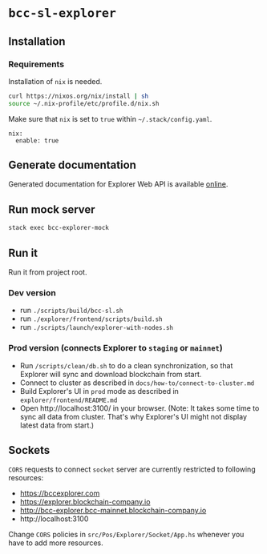 # `bcc-sl-explorer`

## Installation

### Requirements

Installation of `nix` is needed.

```bash
curl https://nixos.org/nix/install | sh
source ~/.nix-profile/etc/profile.d/nix.sh
```

Make sure that `nix` is set to `true` within `~/.stack/config.yaml`.

```
nix:
  enable: true
```

## Generate documentation

Generated documentation for Explorer Web API is available [online](https://bccdocs.com/technical/explorer/api/).

## Run mock server

```bash
stack exec bcc-explorer-mock
```

## Run it

Run it from project root.

### Dev version

- run `./scripts/build/bcc-sl.sh`
- run `./explorer/frontend/scripts/build.sh`
- run `./scripts/launch/explorer-with-nodes.sh`

### Prod version (connects Explorer to `staging` or `mainnet`)

- Run `/scripts/clean/db.sh` to do a clean synchronization, so that Explorer will sync and download blockchain from start.
- Connect to cluster as described in  `docs/how-to/connect-to-cluster.md`
- Build Explorer's UI in `prod` mode as described in `explorer/frontend/README.md`
- Open http://localhost:3100/ in your browser. (Note: It takes some time to sync all data from cluster. That's why Explorer's UI might not display latest data from start.)


## Sockets

`CORS` requests to connect `socket` server are currently restricted to following resources:
* https://bccexplorer.com
* https://explorer.blockchain-company.io
* http://bcc-explorer.bcc-mainnet.blockchain-company.io
* http://localhost:3100

Change `CORS` policies in `src/Pos/Explorer/Socket/App.hs` whenever you have to add more resources.
